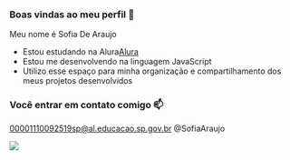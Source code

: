 ### Boas vindas ao meu perfil 🖤

Meu nome é Sofia De Araujo

- Estou estudando na Alura[Alura](https://www.alura.com.br)
- Estou me desenvolvendo na linguagem JavaScript
- Utilizo esse espaço para minha organização e compartilhamento dos meus projetos desenvolvidos

### Você entrar em contato comigo 📫

00001110092519sp@al.educacao.sp.gov.br
@SofiaAraujo


![](https://media1.tenor.com/m/qSYKAcihrAgAAAAC/calango-mount.gif)
